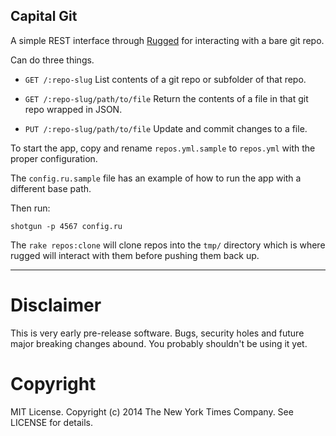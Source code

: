 Capital Git
-----------

A simple REST interface through [Rugged](https://github.com/libgit2/rugged) for interacting with a bare git repo.

Can do three things.

- `GET /:repo-slug`
    List contents of a git repo or subfolder of that repo.

- `GET /:repo-slug/path/to/file`
    Return the contents of a file in that git repo wrapped in JSON.

- `PUT /:repo-slug/path/to/file`
    Update and commit changes to a file.

To start the app, copy and rename `repos.yml.sample` to `repos.yml` with the proper configuration.

The `config.ru.sample` file has an example of how to run the app with a different base path.

Then run:

`shotgun -p 4567 config.ru`


The `rake repos:clone` will clone repos into the `tmp/` directory which is where rugged will interact with them before pushing them back up.


----

Disclaimer
==========

This is very early pre-release software. Bugs, security holes and future major breaking changes abound. You probably shouldn't be using it yet.



Copyright
=========
MIT License.
Copyright (c) 2014 The New York Times Company.
See LICENSE for details.